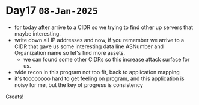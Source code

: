 # Day17 `08-Jan-2025`
- for today after arrive to a CIDR so we trying to find other up servers that maybe interesting.
- write down all IP addresses and now, if you remember we arrive to a CIDR that gave us some interesting data line ASNumber and Organization name so let's find more assets.
    - we can found some other CIDRs so this increase attack surface for us.
- wide recon in this program not too fit, back to application mapping
- it's toooooooo hard to get feeling on program, and this application is noisy for me, but the key of progress is consistency
    
Greats!
